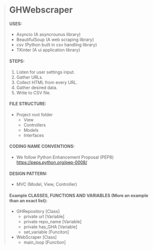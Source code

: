 > # GHWebscraper
>
> #### USES: 
>    * Asyncio (A asyncrounus library)
>    * BeautifulSoup (A web scraping library)
>    * csv (Python built in csv handling library)
>    * TKinter (A ui application library)
>
> #### STEPS:
>    1. Listen for user settings input. 
>    2. Gather URLs. 
>    3. Collect HTML from every URL.
>    4. Gather desired data. 
>    5. Wrtie to CSV file. 
>
> #### FILE STRUCTURE: 
>    * Project root folder
>        * View
>        * Controllers
>        * Models
>        * Interfaces
>
> #### CODING NAME CONVENTIONS:
>    * We follow Python Enhancement Proposal (PEP8)
>      https://peps.python.org/pep-0008/
>
> #### DESIGN PATTERN:
>    * MVC (Model, View, Controller)
>
>
>
> #### Example CLASSES, FUNCTIONS AND VARIABLES (More an example than an exact list): 
>    * GHRepository [Class] 
>        * private url [Variable]
>        * private repo_name [Variable]
>        * private has_GHA [Variable]
>        * set_variable [Funciton]
>    * WebScraper [Class] 
>        * main_loop [Function]
